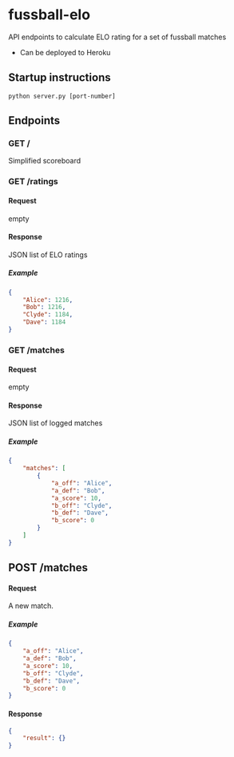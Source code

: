 # fussball-elo
API endpoints to calculate ELO rating for a set of fussball matches

* Can be deployed to Heroku

## Startup instructions
```
python server.py [port-number]
```

## Endpoints

### GET /
Simplified scoreboard

### GET /ratings
#### Request
empty
#### Response
JSON list of ELO ratings

##### Example
```json
{
    "Alice": 1216,
    "Bob": 1216,
    "Clyde": 1184,
    "Dave": 1184
}
```

### GET /matches
#### Request
empty
#### Response
JSON list of logged matches
##### Example
```json
{
    "matches": [
        {
            "a_off": "Alice",
            "a_def": "Bob",
            "a_score": 10,
            "b_off": "Clyde",
            "b_def": "Dave",
            "b_score": 0
        }
    ]
}
```

## POST /matches
#### Request
A new match.
##### Example
```json
{
	"a_off": "Alice",
	"a_def": "Bob",
	"a_score": 10,
	"b_off": "Clyde",
	"b_def": "Dave",
	"b_score": 0
}
```

#### Response
```json
{
    "result": {}
}
```
